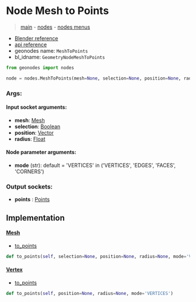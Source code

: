 # Node Mesh to Points

> [main](../structure.md) - [nodes](nodes.md) - [nodes menus](nodes_menus.md)

- [Blender reference](https://docs.blender.org/manual/en/latest/modeling/geometry_nodes/mesh/mesh_to_points.html)
- [api reference](https://docs.blender.org/api/current/bpy.types.GeometryNodeMeshToPoints.html)
- geonodes name: `MeshToPoints`
- bl_idname: `GeometryNodeMeshToPoints`

```python
from geonodes import nodes

node = nodes.MeshToPoints(mesh=None, selection=None, position=None, radius=None, mode='VERTICES')
```

### Args:

#### Input socket arguments:

- **mesh**: [Mesh](Mesh.md)
- **selection**: [Boolean](Boolean.md)
- **position**: [Vector](Vector.md)
- **radius**: [Float](Float.md)

#### Node parameter arguments:

- **mode** (str): default = 'VERTICES' in ('VERTICES', 'EDGES', 'FACES', 'CORNERS')

### Output sockets:

- **points** : [Points](Points.md)

## Implementation

#### [Mesh](Mesh.md)

 - [to_points](Mesh.md#to_points)
  ```python
  def to_points(self, selection=None, position=None, radius=None, mode='VERTICES')
  ```

#### [Vertex](Vertex.md)

 - [to_points](Vertex.md#to_points)
  ```python
  def to_points(self, position=None, radius=None, mode='VERTICES')
  ```

